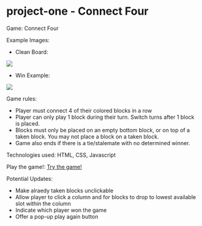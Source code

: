 # project-one - Connect Four

Game: Connect Four

Example Images: 

  - Clean Board: 
  <img src="https://i.imgur.com/KVk5ZMK.png">
  
  - Win Example: 
  <img src="https://i.imgur.com/WpjJ6XV.png">

Game rules:
  - Player must connect 4 of their colored blocks in a row
  - Player can only play 1 block during their turn. Switch turns after 1 block is placed.
  - Blocks must only be placed on an empty bottom block, or on top of a taken block. You may not place a block on a taken block.
  - Game also ends if there is a tie/stalemate with no determined winner. 

Technologies used: HTML, CSS, Javascript

Play the game!: [Try the game!](https://spark0517.github.io/project-one/)

Potential Updates: 
  - Make alraedy taken blocks unclickable
  - Allow player to click a column and for blocks to drop to lowest available slot within the column
  - Indicate which player won the game
  - Offer a pop-up play again button
